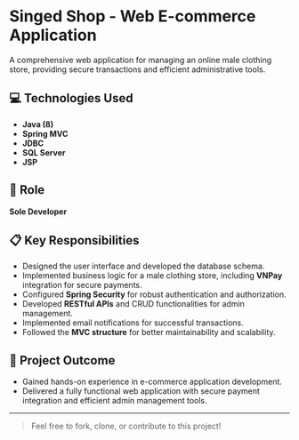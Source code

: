 # Singed Shop - Web E-commerce Application

A comprehensive web application for managing an online male clothing store, providing secure transactions and efficient administrative tools.

## 💻 **Technologies Used**
- **Java (8)**  
- **Spring MVC**  
- **JDBC**  
- **SQL Server**  
- **JSP**  

## 👤 **Role**
**Sole Developer**

## 📋 **Key Responsibilities**
- Designed the user interface and developed the database schema.
- Implemented business logic for a male clothing store, including **VNPay** integration for secure payments.
- Configured **Spring Security** for robust authentication and authorization.
- Developed **RESTful APIs** and CRUD functionalities for admin management.
- Implemented email notifications for successful transactions.
- Followed the **MVC structure** for better maintainability and scalability.

## 🎯 **Project Outcome**
- Gained hands-on experience in e-commerce application development.
- Delivered a fully functional web application with secure payment integration and efficient admin management tools.

---

> Feel free to fork, clone, or contribute to this project!

